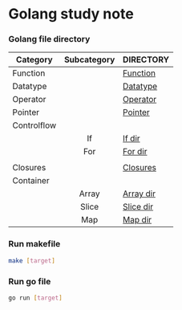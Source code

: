 # Golang study note

### Golang file directory

| Category    | Subcategory | DIRECTORY                                 |
| ----------- | :---------: | ----------------------------------------- |
| Function    |             | [Function](./Go/Function/main.go)         |
| Datatype    |             | [Datatype](./Go/Datatype/main.go)         |
| Operator    |             | [Operator](./Go/Operator/main.go)         |
| Pointer     |             | [Pointer](./Go/Pointer/main.go)           |
| Controlflow |             |                                           |
|             |     If      | [If dir](./Go/Controlflow/If/main.go)     |
|             |     For     | [For dir](./Go/Controlflow/For/main.go)   |
|             |             |                                           |
| Closures    |             | [Closures](./Go/Closures/main.go)         |
| Container   |             |                                           |
|             |    Array    | [Array dir](./Go/Container/Array/main.go) |
|             |    Slice    | [Slice dir](./Go/Container/Slice/main.go) |
|             |     Map     | [Map dir](./Go/Container/Map/main.go)     |


### Run makefile
```bash
make [target]
```

### Run go file
```bash
go run [target]
```